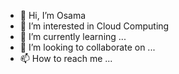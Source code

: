 - 👋 Hi, I’m Osama
- 👀 I’m interested in Cloud Computing
- 🌱 I’m currently learning ...
- 💞️ I’m looking to collaborate on ...
- 📫 How to reach me ...

<!---
65oyo/65oyo is a ✨ special ✨ repository because its `README.md` (this file) appears on your GitHub profile.
You can click the Preview link to take a look at your changes.
--->
